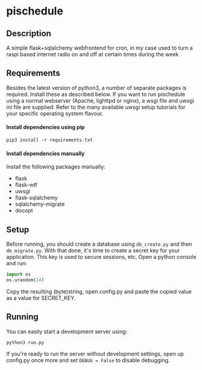 # pischedule
## Description
A simple flask+sqlalchemy webfrontend for cron, in my case used to turn a raspi based internet radio on and off at certain 
times during the week

## Requirements
Besides the latest version of python3, a number of separate packages is required. Install these as described below. 
If you want to run pischedule using a normal webserver (Apache, lighttpd or nginx), a wsgi file and uwsgi ini file are supplied.
Refer to the many available uwsgi setup tutorials for your specific operating system flavour.

#### Install dependencies using pip
```
pip3 install -r requirements.txt
```

#### Install dependencies manually
Install the following packages manually:
* flask
* flask-wtf
* uwsgi
* flask-sqlalchemy
* sqlalchemy-migrate
* docopt

## Setup
Before running, you should create a database using ```db_create.py``` and then ```db_migrate.py```. With that done, it's time to create a secret key
for your application. This key is used to secure sessions, etc. Open a python console and run:
```python
import os
os.urandom(24)
```
Copy the resulting (byte)string, open config.py and paste the copied value as a value for SECRET_KEY.

## Running
You can easily start a development server using:

```
python3 run.py
```

If you're ready to run the server without development settings, open up config.py once more and set ```DEBUG = False``` to disable debugging.
